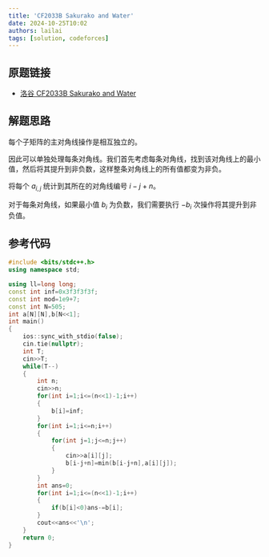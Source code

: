 ```yaml
---
title: 'CF2033B Sakurako and Water'
date: 2024-10-25T10:02
authors: lailai
tags: [solution, codeforces]
---
```


## 原题链接

- [洛谷 CF2033B Sakurako and Water](https://www.luogu.com.cn/problem/CF2033B)

<!-- truncate -->

## 解题思路

每个子矩阵的主对角线操作是相互独立的。

因此可以单独处理每条对角线。我们首先考虑每条对角线，找到该对角线上的最小值，然后将其提升到非负数，这样整条对角线上的所有值都变为非负。

将每个 $a_{i,j}$ 统计到其所在的对角线编号 $i-j+ n$。

对于每条对角线，如果最小值 $b_i$ 为负数，我们需要执行 $-b_i$ 次操作将其提升到非负值。

## 参考代码

```cpp
#include <bits/stdc++.h>
using namespace std;

using ll=long long;
const int inf=0x3f3f3f3f;
const int mod=1e9+7;
const int N=505;
int a[N][N],b[N<<1];
int main()
{
	ios::sync_with_stdio(false);
	cin.tie(nullptr);
	int T;
	cin>>T;
	while(T--)
	{
		int n;
		cin>>n;
		for(int i=1;i<=(n<<1)-1;i++)
		{
			b[i]=inf;
		}
		for(int i=1;i<=n;i++)
		{
			for(int j=1;j<=n;j++)
			{
				cin>>a[i][j];
				b[i-j+n]=min(b[i-j+n],a[i][j]);
			}
		}
		int ans=0;
		for(int i=1;i<=(n<<1)-1;i++)
		{
			if(b[i]<0)ans-=b[i];
		}
		cout<<ans<<'\n';
	}
	return 0;
}
```

